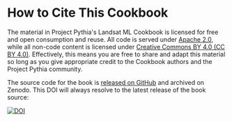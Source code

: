 # How to Cite This Cookbook

The material in Project Pythia's Landsat ML Cookbook is licensed for free and open consumption and reuse. All code is served under [Apache 2.0](https://www.apache.org/licenses/LICENSE-2.0), while all non-code content is licensed under [Creative Commons BY 4.0 (CC BY 4.0)](https://creativecommons.org/licenses/by/4.0/). Effectively, this means you are free to share and adapt this material so long as you give appropriate credit to the Cookbook authors and the Project Pythia community.

The source code for the book is [released on GitHub](https://github.com/ProjectPythia/landsat-ml-cookbook) and archived on Zenodo. This DOI will always resolve to the latest release of the book source:

[![DOI](https://zenodo.org/badge/563445694.svg)](https://zenodo.org/badge/latestdoi/563445694)